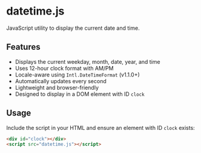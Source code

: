 # datetime.js

JavaScript utility to display the current date and time.

## Features

- Displays the current weekday, month, date, year, and time
- Uses 12-hour clock format with AM/PM
- Locale-aware using `Intl.DateTimeFormat` (v1.1.0+)
- Automatically updates every second
- Lightweight and browser-friendly
- Designed to display in a DOM element with ID `clock`

## Usage

Include the script in your HTML and ensure an element with ID `clock` exists:

```html
<div id="clock"></div>
<script src="datetime.js"></script>
